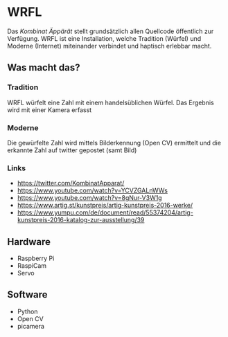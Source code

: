 # WRFL
Das *Kombinat Äppärät* stellt grundsätzlich allen Quellcode öffentlich zur Verfügung.
WRFL ist eine Installation, welche Tradition (Würfel) und Moderne (Internet) miteinander verbindet und haptisch erlebbar macht.

## Was macht das?

### Tradition
WRFL würfelt eine Zahl mit einem handelsüblichen Würfel. Das Ergebnis wird mit einer Kamera erfasst

### Moderne
Die gewürfelte Zahl wird mittels Bilderkennung (Open CV) ermittelt und die erkannte Zahl auf twitter gepostet (samt Bild)

### Links
* https://twitter.com/KombinatApparat/
* https://www.youtube.com/watch?v=YCVZGALnWWs
* https://www.youtube.com/watch?v=8gNur-V3W1g
* https://www.artig.st/kunstpreis/artig-kunstpreis-2016-werke/
* https://www.yumpu.com/de/document/read/55374204/artig-kunstpreis-2016-katalog-zur-ausstellung/39


## Hardware
* Raspberry Pi
* RaspiCam 
* Servo

## Software
* Python
* Open CV
* picamera
